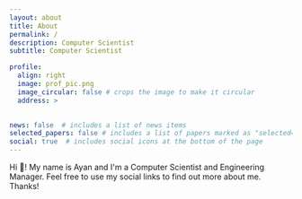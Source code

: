 ```yaml
---
layout: about
title: About
permalink: /
description: Computer Scientist
subtitle: Computer Scientist

profile:
  align: right
  image: prof_pic.png
  image_circular: false # crops the image to make it circular
  address: >
   

news: false  # includes a list of news items
selected_papers: false # includes a list of papers marked as "selected={true}"
social: true  # includes social icons at the bottom of the page
---
```


Hi 👋! My name is Ayan and I'm a Computer Scientist and Engineering Manager. Feel free to use my social links to find out more about me. Thanks!